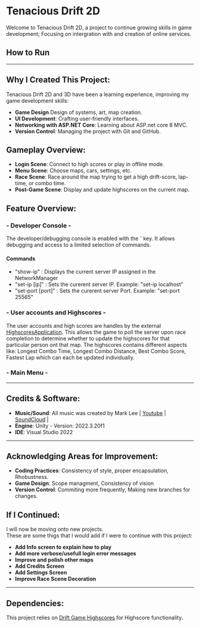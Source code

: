 # Tenacious Drift 2D

Welcome to Tenacious Drift 2D, a project to continue growing skills in game development; Focusing on intergration with and creation of online services.<br>

## How to Run

---

## Why I Created This Project:

Tenacious Drift 2D and 3D have been a learning experience, improving my game development skills:

- **Game Design** Design of systems, art, map creation.
- **UI Development**: Crafting user-friendly interfaces.
- **Networking with ASP.NET Core**: Learning about ASP.net core 8 MVC.
- **Version Control**: Managing the project with Git and GitHub.


## Gameplay Overview:

- **Login Scene**: Connect to high scores or play in offline mode.
- **Menu Scene**: Choose maps, cars, settings, etc.
- **Race Scene**: Race around the map trying to get a high drift-score, lap-time, or combo time.
- **Post-Game Scene**: Display and update highscores on the current map.


## Feature Overview:

### - Developer Console - 

The developer/debugging console is enabled with the **`** key.  It allows debugging and access to a limited selection of commands.

#### Commands
  - "show-ip"  :  Displays the current server IP assigned in the NetworkManager
  - "set-ip [ip]"  :  Sets the curerent server IP. Example: "set-ip localhost"
  - "set-port [port]"  : Sets the curerent server Port. Example: "set-port 25565"

### - User accounts and Highscores - 

The user accounts and high scores are handles by the external [HighscoresApplication](https://github.com/AsteaFrostweb/2DDriftGameHighscores/tree/main). 
This allows the game to poll the server upon race completion to determine whether to update the highscores for that particular person ont that map.
The highscores contains different aspects like: Longest Combo Time, Longest Combo Distance, Best Combo Score, Fastest Lap which can each be updated individually.

### - Main Menu -

---

## Credits & Software:

 - **Music/Sound**: All music was created by Mark Lee | [Youtube](https://www.youtube.com/@Markjameslee) | [SoundCloud](https://soundcloud.com/charkmomiak) |
 - **Engine**: Unity - Version: 2022.3.20f1
 - **IDE**: Visual Studio 2022 

---

## Acknowledging Areas for Improvement:

- **Coding Practices**: Consistency of style, proper encapsulation, Rhobustness.
- **Game Design**: Scope managment, Consistency of vision
- **Version Control**: Commiting more frequently, Making new branches for changes. 


## If I Continued:

I will now be moving onto new projects.<br>
These are some thigs that I would add if I were to continue with this project:

- **Add Info screen to explain how to play**
- **Add more verbose/usefull login error messages**
- **Improve and polish other maps**
- **Add Credits Screen**
- **Add Settings Screen**
- **Improve Race Scene Decoration**

--- 

## Dependencies:

This project relies on [Drift Game Highscores](https://github.com/AsteaFrostweb/2DDriftGameHighscores) for Highscore functionality.

